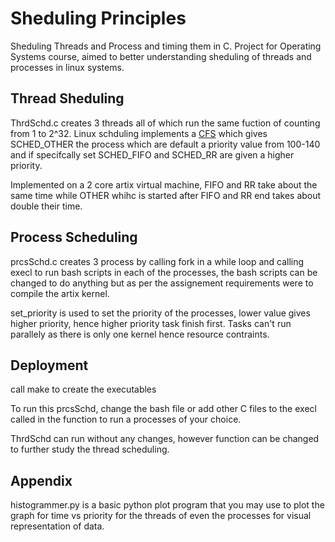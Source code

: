 
# Sheduling Principles

Sheduling Threads and Process and timing them in C. Project for Operating Systems
course, aimed to better understanding sheduling of threads and processes in
linux systems.

## Thread Sheduling

ThrdSchd.c creates 3 threads all of which run the same fuction of counting from 1 to 2^32. Linux 
schduling implements a [CFS](https://docs.kernel.org/scheduler/sched-design-CFS.html) which gives SCHED_OTHER
the process which are default a priority value from 100-140 and if specifcally set SCHED_FIFO and SCHED_RR
are given a higher priority.

Implemented on a 2 core artix virtual machine, FIFO and RR take about the same time while
OTHER whihc is started after FIFO and RR end takes about double their time.

## Process Scheduling

prcsSchd.c creates 3 process by calling fork in a while loop and calling execl to run bash scripts
in each of the processes, the bash scripts can be changed to do anything but as per the assignement requirements were
to compile the artix kernel.

set_priority is used to set the priority of the processes, lower value gives higher priority, hence higher priority task finish first.
Tasks can't run parallely as there is only one kernel hence resource contraints.


## Deployment

call make to create the executables

To run this prcsSchd,
change the bash file or add other C files to the execl called in the function to run
a processes of your choice.

ThrdSchd can run without any changes, however function can be changed to
further study the thread scheduling.




## Appendix

histogrammer.py is a basic python plot program that you may use to plot
the graph for time vs priority for the threads of even the processes for visual 
representation of data.
